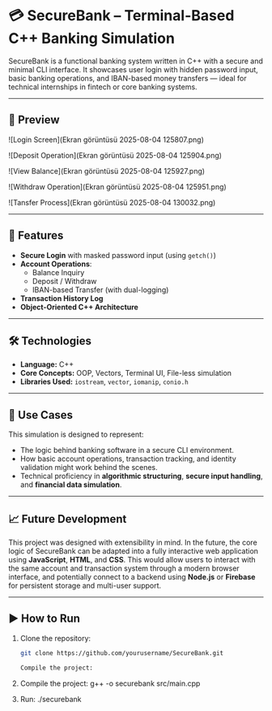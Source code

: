 # 💳 SecureBank – Terminal-Based C++ Banking Simulation

SecureBank is a functional banking system written in C++ with a secure and minimal CLI interface. It showcases user login with hidden password input, basic banking operations, and IBAN-based money transfers — ideal for technical internships in fintech or core banking systems.

---

## 🎥 Preview

![Login Screen](Ekran görüntüsü 2025-08-04 125807.png)

![Deposit Operation](Ekran görüntüsü 2025-08-04 125904.png)

![View Balance](Ekran görüntüsü 2025-08-04 125927.png)

![Withdraw Operation](Ekran görüntüsü 2025-08-04 125951.png)

![Tansfer Process](Ekran görüntüsü 2025-08-04 130032.png)


---

## 🔐 Features

- **Secure Login** with masked password input (using `getch()`)
- **Account Operations**:
  - Balance Inquiry  
  - Deposit / Withdraw  
  - IBAN-based Transfer (with dual-logging)
- **Transaction History Log**  
- **Object-Oriented C++ Architecture**

---

## 🛠 Technologies

- **Language:** C++  
- **Core Concepts:** OOP, Vectors, Terminal UI, File-less simulation  
- **Libraries Used:** `iostream`, `vector`, `iomanip`, `conio.h`

---

## 🧠 Use Cases

This simulation is designed to represent:
- The logic behind banking software in a secure CLI environment.
- How basic account operations, transaction tracking, and identity validation might work behind the scenes.
- Technical proficiency in **algorithmic structuring**, **secure input handling**, and **financial data simulation**.

---

## 📈 Future Development

This project was designed with extensibility in mind. In the future, the core logic of SecureBank can be adapted into a fully interactive web application using **JavaScript**, **HTML**, and **CSS**. This would allow users to interact with the same account and transaction system through a modern browser interface, and potentially connect to a backend using **Node.js** or **Firebase** for persistent storage and multi-user support.

---

## ▶️ How to Run

1. Clone the repository:
   ```bash
   git clone https://github.com/yourusername/SecureBank.git

   Compile the project:

2. Compile the project:
g++ -o securebank src/main.cpp

3. Run:
./securebank


